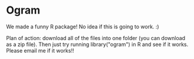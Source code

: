 # Ogram
We made a funny R package!
No idea if this is going to work.
:)


Plan of action: download all of the files into one folder (you can download as a zip file). Then just try running library("ogram") in R and see if it works. Please email me if it works!! 

